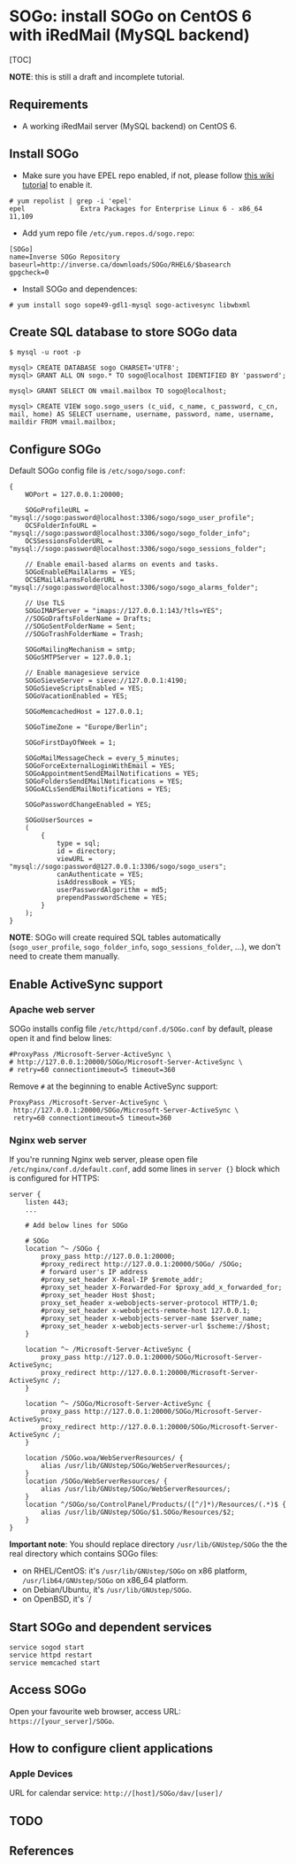 # SOGo: install SOGo on CentOS 6 with iRedMail (MySQL backend)

[TOC]


__NOTE__: this is still a draft and incomplete tutorial.

## Requirements

* A working iRedMail server (MySQL backend) on CentOS 6.

## Install SOGo

* Make sure you have EPEL repo enabled, if not, please follow [this wiki
tutorial](https://fedoraproject.org/wiki/EPEL#How_can_I_use_these_extra_packages.3F)
to enable it.

```
# yum repolist | grep -i 'epel'
epel              Extra Packages for Enterprise Linux 6 - x86_64          11,109
```

* Add yum repo file `/etc/yum.repos.d/sogo.repo`:

```
[SOGo]
name=Inverse SOGo Repository
baseurl=http://inverse.ca/downloads/SOGo/RHEL6/$basearch
gpgcheck=0
```

* Install SOGo and dependences:

```
# yum install sogo sope49-gdl1-mysql sogo-activesync libwbxml
```

## Create SQL database to store SOGo data

```
$ mysql -u root -p

mysql> CREATE DATABASE sogo CHARSET='UTF8';
mysql> GRANT ALL ON sogo.* TO sogo@localhost IDENTIFIED BY 'password';

mysql> GRANT SELECT ON vmail.mailbox TO sogo@localhost;

mysql> CREATE VIEW sogo.sogo_users (c_uid, c_name, c_password, c_cn, mail, home) AS SELECT username, username, password, name, username, maildir FROM vmail.mailbox;
```

## Configure SOGo

Default SOGo config file is `/etc/sogo/sogo.conf`:

```
{
    WOPort = 127.0.0.1:20000;

    SOGoProfileURL = "mysql://sogo:password@localhost:3306/sogo/sogo_user_profile";
    OCSFolderInfoURL = "mysql://sogo:password@localhost:3306/sogo/sogo_folder_info";
    OCSSessionsFolderURL = "mysql://sogo:password@localhost:3306/sogo/sogo_sessions_folder";

    // Enable email-based alarms on events and tasks.
    SOGoEnableEMailAlarms = YES;
    OCSEMailAlarmsFolderURL = "mysql://sogo:password@localhost:3306/sogo/sogo_alarms_folder";

    // Use TLS
    SOGoIMAPServer = "imaps://127.0.0.1:143/?tls=YES";
    //SOGoDraftsFolderName = Drafts;
    //SOGoSentFolderName = Sent;
    //SOGoTrashFolderName = Trash;

    SOGoMailingMechanism = smtp;
    SOGoSMTPServer = 127.0.0.1;

    // Enable managesieve service
    SOGoSieveServer = sieve://127.0.0.1:4190;
    SOGoSieveScriptsEnabled = YES;
    SOGoVacationEnabled = YES;

    SOGoMemcachedHost = 127.0.0.1;

    SOGoTimeZone = "Europe/Berlin";

    SOGoFirstDayOfWeek = 1;

    SOGoMailMessageCheck = every_5_minutes;
    SOGoForceExternalLoginWithEmail = YES;
    SOGoAppointmentSendEMailNotifications = YES;
    SOGoFoldersSendEMailNotifications = YES;
    SOGoACLsSendEMailNotifications = YES;

    SOGoPasswordChangeEnabled = YES;

    SOGoUserSources =
    (
        {
            type = sql;
            id = directory;
            viewURL = "mysql://sogo:password@127.0.0.1:3306/sogo/sogo_users";
            canAuthenticate = YES;
            isAddressBook = YES;
            userPasswordAlgorithm = md5;
            prependPasswordScheme = YES;
        }
    );
}
```

__NOTE__: SOGo will create required SQL tables automatically
(`sogo_user_profile`, `sogo_folder_info`, `sogo_sessions_folder`, ...),  we
don't need to create them manually.

## Enable ActiveSync support

### Apache web server

SOGo installs config file `/etc/httpd/conf.d/SOGo.conf` by default, please
open it and find below lines:

```
#ProxyPass /Microsoft-Server-ActiveSync \
# http://127.0.0.1:20000/SOGo/Microsoft-Server-ActiveSync \
# retry=60 connectiontimeout=5 timeout=360
```

Remove `#` at the beginning to enable ActiveSync support:

```
ProxyPass /Microsoft-Server-ActiveSync \
 http://127.0.0.1:20000/SOGo/Microsoft-Server-ActiveSync \
 retry=60 connectiontimeout=5 timeout=360
```

### Nginx web server

If you're running Nginx web server, please open file
`/etc/nginx/conf.d/default.conf`, add some lines in `server {}` block which
is configured for HTTPS:

```
server {
    listen 443;
    ...

    # Add below lines for SOGo

    # SOGo
    location ^~ /SOGo {
        proxy_pass http://127.0.0.1:20000;
        #proxy_redirect http://127.0.0.1:20000/SOGo/ /SOGo;
        # forward user's IP address
        #proxy_set_header X-Real-IP $remote_addr;
        #proxy_set_header X-Forwarded-For $proxy_add_x_forwarded_for;
        #proxy_set_header Host $host;
        proxy_set_header x-webobjects-server-protocol HTTP/1.0;
        #proxy_set_header x-webobjects-remote-host 127.0.0.1;
        #proxy_set_header x-webobjects-server-name $server_name;
        #proxy_set_header x-webobjects-server-url $scheme://$host;
    }

    location ^~ /Microsoft-Server-ActiveSync {
        proxy_pass http://127.0.0.1:20000/SOGo/Microsoft-Server-ActiveSync;
        proxy_redirect http://127.0.0.1:20000/Microsoft-Server-ActiveSync /;
    }

    location ^~ /SOGo/Microsoft-Server-ActiveSync {
        proxy_pass http://127.0.0.1:20000/SOGo/Microsoft-Server-ActiveSync;
        proxy_redirect http://127.0.0.1:20000/SOGo/Microsoft-Server-ActiveSync /;
    }

    location /SOGo.woa/WebServerResources/ {
        alias /usr/lib/GNUstep/SOGo/WebServerResources/;
    }
    location /SOGo/WebServerResources/ {
        alias /usr/lib/GNUstep/SOGo/WebServerResources/;
    }
    location ^/SOGo/so/ControlPanel/Products/([^/]*)/Resources/(.*)$ {
        alias /usr/lib/GNUstep/SOGo/$1.SOGo/Resources/$2;
    }
}
```

__Important note__: You should replace directory `/usr/lib/GNUstep/SOGo` the
the real directory which contains SOGo files:

* on RHEL/CentOS: it's `/usr/lib/GNUstep/SOGo` on x86 platform,
  `/usr/lib64/GNUstep/SOGo` on x86_64 platform.
* on Debian/Ubuntu, it's `/usr/lib/GNUstep/SOGo`.
* on OpenBSD, it's `/

## Start SOGo and dependent services

```
service sogod start
service httpd restart
service memcached start
```

## Access SOGo

Open your favourite web browser, access URL: `https://[your_server]/SOGo`.

## How to configure client applications

### Apple Devices

URL for calendar service: `http://[host]/SOGo/dav/[user]/`

## TODO

## References

